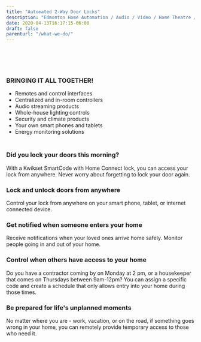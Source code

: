 ```yaml
---
title: "Automated 2-Way Door Locks"
description: "Edmonton Home Automation / Audio / Video / Home Theatre / Security / Surveillance"
date: 2020-04-13T16:17:15-06:00
draft: false
parenturl: "/what-we-do/"
---
```


<section class="section-sm">
    <div class="container">
        <div class="row justify-content-sm-center">
            <div class="col-lg-6 col-md-6 col-sm-7">
                <p>
                    <br />
                    <img src="/images/sections/automated-door-locks/kwikset-logo.png" alt="" /> &nbsp; &nbsp; 
                    <img src="/images/sections/automated-door-locks/kwikset-01.png" alt="" />
                    <br />
                </p>
            </div>
            <div class="col-lg-6 col-md-6 col-sm-5">
                <h3><br />BRINGING IT ALL TOGETHER!</h3>
                    <ul class="content">
                        <li>Remotes and control interfaces</li>
                        <li>Centralized and in-room controllers</li>
                        <li>Audio streaming products</li>
                        <li>Whole-house lighting controls</li>
                        <li>Security and climate products</li>
                        <li>Your own smart phones and tablets</li>
                        <li>Energy monitoring solutions</li>
                </ul>
                <h3><br />Did you lock your doors this morning?</h3>
                    <p class="content">With a Kwikset SmartCode with Home Connect lock, you can access your lock from anywhere. Never worry about forgetting to lock your door again.</p>
                <h3>Lock and unlock doors from anywhere</h3>
                    <p class="content">Control your lock from anywhere on your smart phone, tablet, or internet connected device.</p>
                <h3>Get notified when someone enters your home</h3>
                    <p class="content">Receive notifications when your loved ones arrive home safely. Monitor people going in and out of your home.</p>
                <h3>Control when others have access to your home</h3>
                    <p class="content">Do you have a contractor coming by on Monday at 2 pm, or a housekeeper that comes on Thursdays between 9am-12pm?  You can assign a specific code and create a schedule that only allows entry into your home during those times.</p>
                <h3>Be prepared for life's unplanned moments</h3>
                    <p class="content">No matter where you are - work, vacation, or on the road, if something goes wrong in your home, you can remotely provide temporary access to those who need it.</p>
            </div>
        </div>
    </div>
</section>
